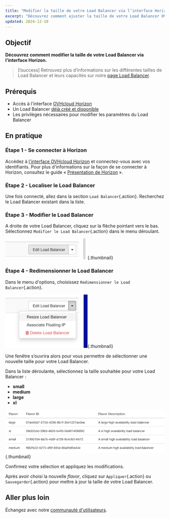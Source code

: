 ```yaml
---
title: "Modifier la taille de votre Load Balancer via l’interface Horizon"
excerpt: "Découvrez comment ajuster la taille de votre Load Balancer OVHcloud en utilisant l'interface Horizon"
updated: 2024-12-10
---
```


## Objectif

**Découvrez comment modifier la taille de votre Load Balancer via l’interface Horizon.**

> [!success]
> Retrouvez plus d’informations sur les différentes tailles de Load Balancer et leurs capacités sur notre [page Load Balancer](/links/public-cloud/load-balancer).

## Prérequis

- Accès à l'interface [OVHcloud Horizon](https://horizon.cloud.ovh.net/project/load_balancer)
- Un Load Balancer [déjà créé et disponible](/pages/public_cloud/public_cloud_network_services/getting-started-01-create-lb-service)
- Les privilèges nécessaires pour modifier les paramètres du Load Balancer

## En pratique

### Étape 1 - Se connecter à Horizon

Accédez à [l'interface OVHcloud Horizon](https://horizon.cloud.ovh.net/project/load_balancer) et connectez-vous avec vos identifiants. Pour plus d'informations sur la façon de se connecter à Horizon, consultez le guide « [Présentation de Horizon](/pages/public_cloud/compute/introducing_horizon) ».

### Étape 2 - Localiser le Load Balancer

Une fois connecté, allez dans la section `Load Balancer`{.action}. Recherchez le Load Balancer existant dans la liste.

### Étape 3 - Modifier le Load Balancer

A droite de votre Load Balancer, cliquez sur la flèche pointant vers le bas. Sélectionnez `Modifier le Load Balancer`{.action} dans le menu déroulant.

![Bouton Modifier le Load Balancer](images/editButtonLoadBalancer.png){.thumbnail}

### Étape 4 - Redimensionner le Load Balancer

Dans le menu d'options, choisissez `Redimensionner le Load Balancer`{.action}.

![Choisir l'option Redimensionner](images/ChoiceOptionLoadBalancer.png){.thumbnail}

Une fenêtre s’ouvrira alors pour vous permettre de sélectionner une nouvelle taille pour votre Load Balancer.

Dans la liste déroulante, sélectionnez la taille souhaitée pour votre Load Balancer :

- **small**
- **medium**
- **large**
- **xl**

![Sélectionner la taille du Load Balancer](images/loadbalancersize.png){.thumbnail}

Confirmez votre sélection et appliquez les modifications.

Après avoir choisi la nouvelle *flavor*, cliquez sur `Appliquer`{.action} ou `Sauvegarder`{.action} pour mettre à jour la taille de votre Load Balancer.

## Aller plus loin

Échangez avec notre [communauté d'utilisateurs](/links/community).